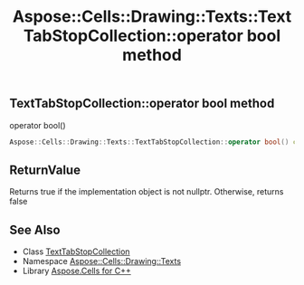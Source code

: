 ﻿---
title: Aspose::Cells::Drawing::Texts::TextTabStopCollection::operator bool method
linktitle: operator bool
second_title: Aspose.Cells for C++ API Reference
description: 'Aspose::Cells::Drawing::Texts::TextTabStopCollection::operator bool method. operator bool() in C++.'
type: docs
weight: 400
url: /cpp/aspose.cells.drawing.texts/texttabstopcollection/operator_bool/
---
## TextTabStopCollection::operator bool method


operator bool()

```cpp
Aspose::Cells::Drawing::Texts::TextTabStopCollection::operator bool() const
```


## ReturnValue

Returns true if the implementation object is not nullptr. Otherwise, returns false

## See Also

* Class [TextTabStopCollection](../)
* Namespace [Aspose::Cells::Drawing::Texts](../../)
* Library [Aspose.Cells for C++](../../../)
